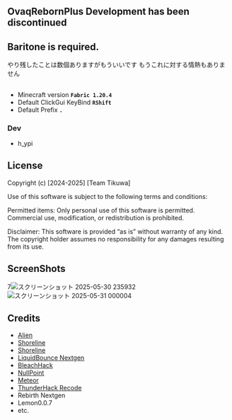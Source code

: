 ## OvaqRebornPlus Development has been discontinued
## Baritone is required.

やり残したことは数個ありますがもういいです もうこれに対する情熱もありません

##
- Minecraft version **```Fabric 1.20.4```**
- Default ClickGui KeyBind **```RShift```**
- Default Prefix **```.```**

### Dev
- h_ypi

## License
Copyright (c) [2024-2025] [Team Tikuwa]

Use of this software is subject to the following terms and conditions:

Permitted items:
Only personal use of this software is permitted. Commercial use, modification, or redistribution is prohibited.

Disclaimer:
This software is provided “as is” without warranty of any kind. The copyright holder assumes no responsibility for any damages resulting from its use.
## ScreenShots
7![スクリーンショット 2025-05-30 235932](https://github.com/user-attachments/assets/2b1d7a1d-a474-49a6-b79f-e35f3f99aa6e)
![スクリーンショット 2025-05-31 000004](https://github.com/user-attachments/assets/d9db2a2b-97c4-424e-921b-f8b076c6b132)

## Credits
- [Alien](https://github.com/iM4dCat/Alien)
- [Shoreline](https://github.com/HelianthusMC/Shoreline-Client)
- [Shoreline](https://github.com/Skitttyy/shoreline-client)
- [LiquidBounce Nextgen](https://github.com/CCBlueX/LiquidBounce)
- [BleachHack](https://github.com/BleachDev/BleachHack)
- [NullPoint](https://github.com/KgDW/NullPoint-Fabric)
- [Meteor](https://github.com/MeteorDevelopment/meteor-client)
- [ThunderHack Recode](https://github.com/Pan4ur/ThunderHack-Recode)
- Rebirth Nextgen
- Lemon0.0.7
- etc.
 
